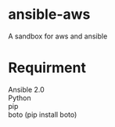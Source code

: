 # ansible-aws
A sandbox for aws and ansible 

# Requirment
 Ansible 2.0 <br />
 Python <br />
 pip <br />
 boto (pip install boto) <br />
 
